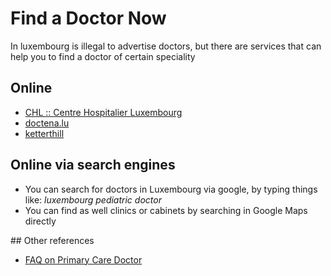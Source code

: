 # Find a Doctor Now

In luxembourg is illegal to advertise doctors, but there are services that can help you to find a doctor of certain speciality

## Online

* [CHL :: Centre Hospitalier Luxembourg](https://www.chl.lu/en/annuaire)
* [doctena.lu](https://fr.doctena.lu/)
* [ketterthill](https://www.ketterthill.lu/en/patient-access/find-a-doctor.html)

## Online via search engines

* You can search for doctors in Luxembourg via google, by typing things like: _luxembourg pediatric doctor_
* You can find as well clinics or cabinets by searching in Google Maps directly

## Other references

* [FAQ on Primary Care Doctor](https://cns.public.lu/en/assure/vie-privee/sante-prevention/medecin-referent/faq-medecin-referent.html)
